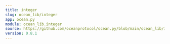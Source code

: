 ```yaml
---
title: integer
slug: ocean_lib/integer
app: ocean.py
module: ocean_lib.integer
source: https://github.com/oceanprotocol/ocean.py/blob/main/ocean_lib/integer.py
version: 0.8.1
---
```

